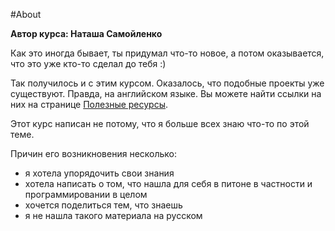 #About

__Автор курса: Наташа Самойленко__


Как это иногда бывает, ты придумал что-то новое, а потом оказывается, что это уже кто-то сделал до тебя :)

Так получилось и с этим курсом. Оказалось, что подобные проекты уже существуют. Правда, на английском языке. Вы можете найти ссылки на них на странице [Полезные ресурсы]().

Этот курс написан не потому, что я больше всех знаю что-то по этой теме.

Причин его возникновения несколько:
* я хотела упорядочить свои знания
* хотела написать о том, что нашла для себя в питоне в частности и программировании в целом
* хочется поделиться тем, что знаешь
* я не нашла такого материала на русском